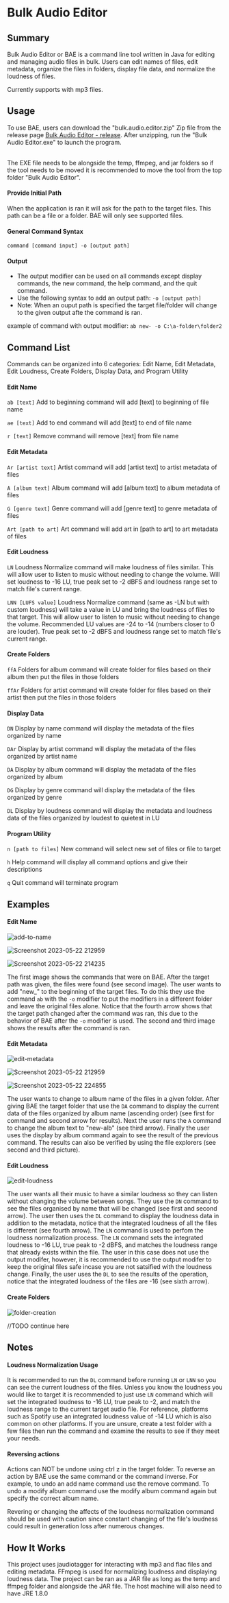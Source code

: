 # Bulk Audio Editor

## Summary

Bulk Audio Editor or BAE is a command line tool written in Java for editing and managing audio files in bulk. 
Users can edit names of files, edit metadata, organize the files in folders, display file data, and normalize the loudness of files.

Currently supports with mp3 files. 

## Usage

To use BAE, users can download the "bulk.audio.editor.zip" Zip file from the release page 
[Bulk Audio Editor - release](https://github.com/jbeta02/bulk-audio-editor/releases). After unzipping, 
run the "Bulk Audio Editor.exe" to launch the program.

<br />
The EXE file needs to be alongside the temp, ffmpeg, and jar folders so
if the tool needs to be moved it is recommended to move the tool from the top folder "Bulk Audio Editor".
<br />

#### Provide Initial Path

When the application is ran it will ask for the path to the target files. This path can be a file or a folder. 
BAE will only see supported files. 

#### General Command Syntax

```
command [command input] -o [output path]
```

#### Output

- The output modifier can be used on all commands except display commands, the new command, the help command, and the quit command. 
- Use the following syntax to add an output path: `-o [output path]`
- Note: When an ouput path is specified the target file/folder will change to the given output afte the command is ran. 

example of command with output modifier: `ab new- -o C:\a-folder\folder2`

## Command List

Commands can be organized into 6 categories: Edit Name, Edit Metadata, Edit Loudness, Create Folders, Display Data, and Program Utility

#### Edit Name
`ab [text]` Add to beginning command will add [text] to beginning of file name

`ae [text]` Add to end command will add [text] to end of file name

`r [text]` Remove command will remove [text] from file name

#### Edit Metadata
`Ar [artist text]` Artist command will add [artist text] to artist metadata of files

`A [album text]` Album command will add [album text] to album metadata of files

`G [genre text]` Genre command will add [genre text] to genre metadata of files

`Art [path to art]` Art command will add art in [path to art] to art metadata of files

#### Edit Loudness
`LN` Loudness Normalize command will make loudness of files similar.
This will allow user to listen to music without needing to change the volume. Will set loudness to -16 LU, 
true peak set to -2 dBFS and loudness range set to match file's current range. 

`LNN [LUFS value]` Loudness Normalize command (same as -LN but with custom loudness) 
will take a value in LU and bring the loudness of files to that target. This will allow user to listen to music without needing to change the volume. 
Recommended LU values are -24 to -14 (numbers closer to 0 are louder). True peak set to -2 dBFS and loudness range set to match file's current range.

#### Create Folders
`ffA` Folders for album command will create folder for files based on their album then put the files in those folders

`ffAr` Folders for artist command will create folder for files based on their artist then put the files in those folders

#### Display Data
`DN` Display by name command will display the metadata of the files organized by name

`DAr` Display by artist command will display the metadata of the files organized by artist name

`DA` Display by album command will display the metadata of the files organized by album

`DG` Display by genre command will display the metadata of the files organized by genre

`DL` Display by loudness command will display the metadata and loudness data of the files organized by loudest to quietest in LU

#### Program Utility
`n [path to files]` New command will select new set of files or file to target

`h` Help command will display all command options and give their descriptions

`q` Quit command will terminate program


## Examples

#### Edit Name

![add-to-name](https://github.com/jbeta02/bulk-audio-editor/assets/55860847/0be2d3df-4cc8-49d0-9fb6-be6e7d1d7432)

![Screenshot 2023-05-22 212959](https://github.com/jbeta02/bulk-audio-editor/assets/55860847/d951d0a2-a456-4d47-aabd-2009500824f3)

![Screenshot 2023-05-22 214235](https://github.com/jbeta02/bulk-audio-editor/assets/55860847/0df5f3ab-4e2f-48a3-866e-95e0ac1a4fed)

The first image shows the commands that were on BAE. After the target path was given, the files were found (see second image). 
The user wants to add "new_" to the beginning of the target files. To do this they use the command `ab` with the `-o` modifier to 
put the modifiers in a different folder and leave the original files alone. Notice that the fourth arrow shows that the target path
changed after the command was ran, this due to the behavior of BAE after the `-o` modifier is used. The second and third image shows the 
results after the command is ran. 

#### Edit Metadata

![edit-metadata](https://github.com/jbeta02/bulk-audio-editor/assets/55860847/019a2817-0595-40aa-beeb-8c17a8ea0ce7)

![Screenshot 2023-05-22 212959](https://github.com/jbeta02/bulk-audio-editor/assets/55860847/dbf04bba-d8f5-486c-b07b-fc2d01878077)

![Screenshot 2023-05-22 224855](https://github.com/jbeta02/bulk-audio-editor/assets/55860847/ea31a18d-e5bf-4c25-849a-dfa250a89a54)

The user wants to change to album name of the files in a given folder. After giving BAE the target folder that use the `DA` command to 
display the current data of the files organized by album name (ascending order) (see first for command and second arrow for results). 
Next the user runs the `A` command to change the album text to "new-alb" (see third arrow). Finally the user uses the display by album 
command again to see the result of the previous command. The results can also be verified by using the file explorers (see second and third picture).

#### Edit Loudness

![edit-loudness](https://github.com/jbeta02/bulk-audio-editor/assets/55860847/6b6609a5-f749-4488-b2f1-e19e74182fe6)

The user wants all their music to have a similar loudness so they can listen without changing the volume between songs. 
They use the `DN` command to see the files organised by name that will be changed (see first and second arrow). The user then uses the `DL`
command to display the loudness data in addition to the metadata, notice that the integrated loudness of all the files is different
(see fourth arrow). The `LN` command is used to perfom the loudness normalization process. The `LN` command sets the integrated loudness to -16 LU, 
true peak to -2 dBFS, and matches the loudness range that already exists within the file. The user in this case does not use the output modifer, however,
it is recommended to use the output modifer to keep the original files safe incase you are not satsified with the loudness change. Finally, the user uses the 
`DL` to see the results of the operation, notice that the integrated loudness of the files are -16 (see sixth arrow).

#### Create Folders

![folder-creation](https://github.com/jbeta02/bulk-audio-editor/assets/55860847/81b9c526-d1ef-432e-aaea-43600e5bb652)

//TODO continue here


## Notes

#### Loudness Normalization Usage

It is recommended to run the `DL` command before running `LN` or `LNN` so you can see the current loudness
of the files. Unless you know the loudness you would like to target it is recommended to just use `LN` command
which will set the integrated loudness to -16 LU, true peak to -2, and match the loudness range to the current target audio file.
For reference, platforms such as Spotify use an integrated loudness value of -14 LU which is also common on other platforms. 
If you are unsure, create a test folder with a few files then run the command and examine the results to see
if they meet your needs. 

#### Reversing actions

Actions can NOT be undone using ctrl z in the target folder. To reverse an action by BAE use the same command or the command inverse. 
For example, to undo an add name command use the remove command. To undo a modify album command use the modify album command
again but specify the correct album name. 

Revering or changing the affects of the loudness normalization command should be used with caution since constant
changing of the file's loudness could result in generation loss after numerous changes. 

## How It Works

This project uses jaudiotagger for interacting with mp3 and flac files and editing metadata. FFmpeg is used for
normalizing loudness and displaying loudness data. The project can be ran as a JAR file as long as the temp and 
ffmpeg folder and alongside the JAR file. The host machine will also need to have JRE 1.8.0
